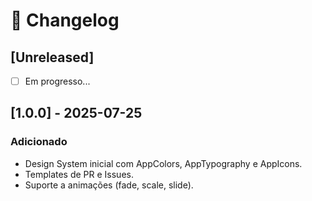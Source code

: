 # 📜 Changelog

## [Unreleased]
- [ ] Em progresso...

## [1.0.0] - 2025-07-25
### Adicionado
- Design System inicial com AppColors, AppTypography e AppIcons.
- Templates de PR e Issues.
- Suporte a animações (fade, scale, slide).
